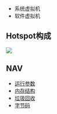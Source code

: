 
- 系统虚拟机
- 软件虚拟机

## Hotspot构成

![](https://img-blog.csdn.net/20170921211514799?watermark/2/text/aHR0cDovL2Jsb2cuY3Nkbi5uZXQvbmV3Y2hlbnhm/font/5a6L5L2T/fontsize/400/fill/I0JBQkFCMA==/dissolve/70/gravity/SouthEast)



## NAV
- [运行参数](./运行参数.md)
- [内存结构](./内存结构.md)
- [垃圾回收](./垃圾回收.md)
- [字节码](./字节码.md)
